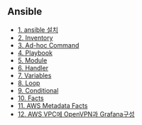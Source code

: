 ## Ansible

- [1. ansible 설치]()
- [2. Inventory]()
- [3. Ad-hoc Command]()
- [4. Playbook]()
- [5. Module]()
- [6. Handler]()
- [7. Variables]()
- [8. Loop]()
- [9. Conditional]()
- [10. Facts]()
- [11. AWS Metadata Facts]()
- [12. AWS VPC에 OpenVPN과 Grafana구성]()